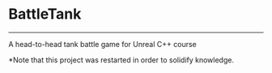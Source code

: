 # BattleTank
****

A head-to-head tank battle game for Unreal C++ course

*Note that this project was restarted in order to solidify knowledge.
